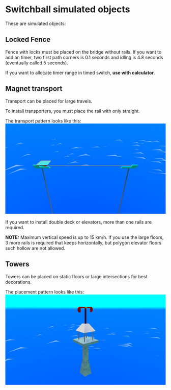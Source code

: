 # Switchball simulated objects
These are simulated objects:

## Locked Fence
Fence with locks must be placed on the bridge without rails.
If you want to add an timer, two first path corners is 0.1 seconds and idling is 4.8 seconds (eventually called 5 seconds).

If you want to allocate timer range in timed switch, **use with calculator**.

## Magnet transport
Transport can be placed for large travels.

To install transporters, you must place the rail with only straight.

The transport pattern looks like this:
![template-transporters](img/examples/magnet-transport.jpg)

If you want to install double deck or elevators, more than one rails are required.

**NOTE:** Maximum vertical speed is up to 15 km/h. If you use the large floors, 3 more rails is required that keeps horizontally, but polygon elevator floors such hollow are not allowed.

## Towers
Towers can be placed on static floors or large intersections for best decorations.

The placement pattern looks like this:
![template-tower](img/examples/tower.jpg)